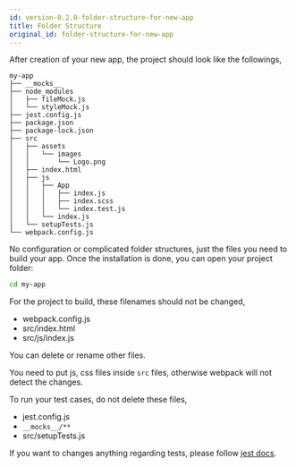 ```yaml
---
id: version-0.2.0-folder-structure-for-new-app
title: Folder Structure
original_id: folder-structure-for-new-app
---
```


After creation of your new app, the project should look like the followings,

```
my-app
├── __mocks__
├── node_modules
│   ├── fileMock.js
│   └── styleMock.js
├── jest.config.js
├── package.json
├── package-lock.json
├── src
│   ├── assets
│   │   └── images
│   │       └── Logo.png
│   ├── index.html
│   ├── js
│   │   ├── App
│   │   │   ├── index.js
│   │   │   ├── index.scss
│   │   │   └── index.test.js
│   │   └── index.js
│   └── setupTests.js
└── webpack.config.js
```

No configuration or complicated folder structures, just the files you need to build your app. Once the installation is done, you can open your project folder:

```sh
cd my-app
```

For the project to build, these filenames should not be changed,

* webpack.config.js
* src/index.html
* src/js/index.js

You can delete or rename other files.

You need to put js, css files inside `src` files, otherwise webpack will not detect the changes.

To run your test cases, do not delete these files,

* jest.config.js
* `__mocks__/**`
* src/setupTests.js

If you want to changes anything regarding tests, please follow [jest docs](https://jestjs.io/docs/en/getting-started).
